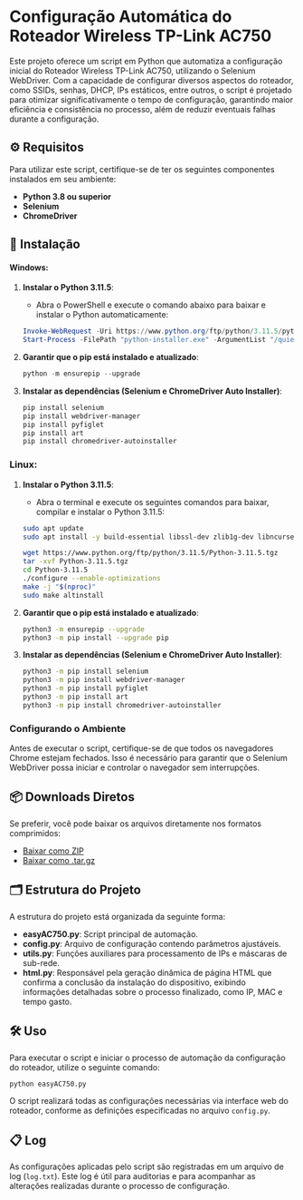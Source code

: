 
# Configuração Automática do Roteador Wireless TP-Link AC750

Este projeto oferece um script em Python que automatiza a configuração inicial do Roteador Wireless TP-Link AC750, utilizando o Selenium WebDriver. Com a capacidade de configurar diversos aspectos do roteador, como SSIDs, senhas, DHCP, IPs estáticos, entre outros, o script é projetado para otimizar significativamente o tempo de configuração, garantindo maior eficiência e consistência no processo, além de reduzir eventuais falhas durante a configuração.

## ⚙️ Requisitos

Para utilizar este script, certifique-se de ter os seguintes componentes instalados em seu ambiente:

- **Python 3.8 ou superior**
- **Selenium**
- **ChromeDriver**

## 🚀 Instalação

#### Windows:

1. **Instalar o Python 3.11.5**:
   - Abra o PowerShell e execute o comando abaixo para baixar e instalar o Python automaticamente:
   ```powershell
   Invoke-WebRequest -Uri https://www.python.org/ftp/python/3.11.5/python-3.11.5-amd64.exe -OutFile python-installer.exe
   Start-Process -FilePath "python-installer.exe" -ArgumentList "/quiet InstallAllUsers=1 PrependPath=1" -Wait
   ```

2. **Garantir que o pip está instalado e atualizado**:
   ```powershell
   python -m ensurepip --upgrade
   ```

3. **Instalar as dependências (Selenium e ChromeDriver Auto Installer)**:
   ```powershell
   pip install selenium
   pip install webdriver-manager
   pip install pyfiglet
   pip install art
   pip install chromedriver-autoinstaller
   ```

### Linux:

1. **Instalar o Python 3.11.5**:
   - Abra o terminal e execute os seguintes comandos para baixar, compilar e instalar o Python 3.11.5:

   ```bash
   sudo apt update
   sudo apt install -y build-essential libssl-dev zlib1g-dev libncurses5-dev libbz2-dev libreadline-dev libsqlite3-dev wget curl llvm libncursesw5-dev xz-utils tk-dev libxml2-dev libxmlsec1-dev libffi-dev liblzma-dev

   wget https://www.python.org/ftp/python/3.11.5/Python-3.11.5.tgz
   tar -xvf Python-3.11.5.tgz
   cd Python-3.11.5
   ./configure --enable-optimizations
   make -j "$(nproc)"
   sudo make altinstall
   ```

2. **Garantir que o pip está instalado e atualizado**:
   ```bash
   python3 -m ensurepip --upgrade
   python3 -m pip install --upgrade pip
   ```

3. **Instalar as dependências (Selenium e ChromeDriver Auto Installer)**:
   ```bash
   python3 -m pip install selenium
   python3 -m pip install webdriver-manager
   python3 -m pip install pyfiglet
   python3 -m pip install art
   python3 -m pip install chromedriver-autoinstaller


### Configurando o Ambiente

Antes de executar o script, certifique-se de que todos os navegadores Chrome estejam fechados. Isso é necessário para garantir que o Selenium WebDriver possa iniciar e controlar o navegador sem interrupções.

## 📦 Downloads Diretos

Se preferir, você pode baixar os arquivos diretamente nos formatos comprimidos:

- [Baixar como ZIP](https://github.com/xth3usx/easyap/archive/refs/tags/v1.0.0.zip)
- [Baixar como .tar.gz](https://github.com/xth3usx/easyap/archive/refs/tags/v1.0.0.tar.gz)


## 🗂 Estrutura do Projeto

A estrutura do projeto está organizada da seguinte forma:

- **easyAC750.py**: Script principal de automação.
- **config.py**: Arquivo de configuração contendo parâmetros ajustáveis.
- **utils.py**: Funções auxiliares para processamento de IPs e máscaras de sub-rede.
- **html.py**: Responsável pela geração dinâmica de página HTML que confirma a conclusão da instalação do dispositivo, exibindo informações detalhadas sobre o processo finalizado, como IP, MAC e tempo gasto.

## 🛠 Uso

Para executar o script e iniciar o processo de automação da configuração do roteador, utilize o seguinte comando:

```bash
python easyAC750.py
```

O script realizará todas as configurações necessárias via interface web do roteador, conforme as definições especificadas no arquivo `config.py`.

## 📋 Log

As configurações aplicadas pelo script são registradas em um arquivo de log (`log.txt`). Este log é útil para auditorias e para acompanhar as alterações realizadas durante o processo de configuração.